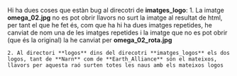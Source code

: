 Hi ha dues coses que estàn bug al direcotri de **imatges_logo**:
	1. La imatge **omega_02.jpg** no es pot obrir llavors no surt la imatge al resultat de html, per tant el que he fet és, com que ha hi ha dues imatges repetides, he canviat de nom una de les imatges repetides i la imatge que no es pot obrir (que és la original) la he canviat per **omega_02_rota.jpg**
	
	2. Al directori **logos** dins del direcotri **imatges_logos** els dos logos, tant de **Narn** com de **Earth_Alliance** són el mateixos, llavors per aquesta raó surten totes les naus amb els mateixos logos
